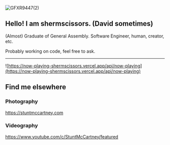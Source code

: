 ![GFXR9447(2)](https://user-images.githubusercontent.com/92880309/149529450-dbb9f57d-de6c-4558-8f20-228d228eebe6.jpg)


## Hello! I am shermscissors. (David sometimes)

(Almost) Graduate of General Assembly. Software Engineer, human, creator, etc.

Probably working on code, feel free to ask.

---

![https://now-playing-shermscissors.vercel.app/api/now-playing](https://now-playing-shermscissors.vercel.app/api/now-playing)

## Find me elsewhere

### Photography
https://stuntmccartney.com

### Videography
https://www.youtube.com/c/StuntMcCartney/featured
<!--
**shermscissors/shermscissors** is a ✨ _special_ ✨ repository because its `README.md` (this file) appears on your GitHub profile.

Here are some ideas to get you started:

- 🔭 I’m currently working on ...
- 🌱 I’m currently learning ...
- 👯 I’m looking to collaborate on ...
- 🤔 I’m looking for help with ...
- 💬 Ask me about ...
- 📫 How to reach me: ...
- 😄 Pronouns: ...
- ⚡ Fun fact: ...
-->
